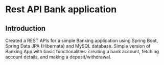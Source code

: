 # Rest API Bank application

## Introduction
Created a REST APIs for a simple Banking application using Spring Boot, Spring Data JPA (Hibernate) and MySQL database.
Simple version of Banking App with basic functionalities: creating a bank account, fetching account details, and making a deposit/withdrawal.